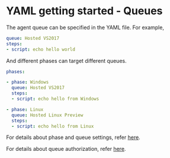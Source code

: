 # YAML getting started - Queues

The agent queue can be specified in the YAML file. For example,

```yaml
queue: Hosted VS2017
steps:
- script: echo hello world
```

And different phases can target different queues.

```yaml
phases:

- phase: Windows
  queue: Hosted VS2017
  steps:
  - script: echo hello from Windows

- phase: Linux
  queue: Hosted Linux Preview
  steps:
  - script: echo hello from Linux
```

For details about phase and queue settings, refer [here](yamlgettingstarted-phase.md).

For details about queue authorization, refer [here](yamlgettingstarted-authz.md).

